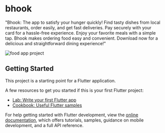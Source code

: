 # bhook

"Bhook: The app to satisfy your hunger quickly! Find tasty dishes from local restaurants, order easily, and get fast deliveries. Pay securely with your card for a hassle-free experience. Enjoy your favorite meals with a simple tap. Bhook makes ordering food easy and convenient. Download now for a delicious and straightforward dining experience!"

![food app project](https://github.com/F4fazil/foodapp/assets/96938666/6e6d4f51-e9c1-49e8-8f17-9e0fb8f90cee)




## Getting Started

This project is a starting point for a Flutter application.

A few resources to get you started if this is your first Flutter project:

- [Lab: Write your first Flutter app](https://docs.flutter.dev/get-started/codelab)
- [Cookbook: Useful Flutter samples](https://docs.flutter.dev/cookbook)

For help getting started with Flutter development, view the
[online documentation](https://docs.flutter.dev/), which offers tutorials,
samples, guidance on mobile development, and a full API reference.

